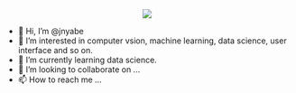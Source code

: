 <div id="header" align="center">
  <img src="https://media.giphy.com/media/dWesBcTLavkZuG35MI/giphy.gif" />
</div>

- 👋 Hi, I’m @jnyabe
- 👀 I’m interested in computer vsion, machine learning, data science, user interface and so on.
- 🌱 I’m currently learning data science.
- 💞️ I’m looking to collaborate on ...
- 📫 How to reach me ...

<!---
jnyabe/jnyabe is a ✨ special ✨ repository because its `README.md` (this file) appears on your GitHub profile.
You can click the Preview link to take a look at your changes.
--->
